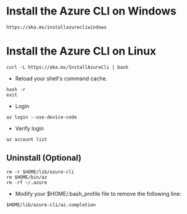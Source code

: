 # Install the Azure CLI on Windows
```
https://aka.ms/installazurecliwindows
```

# Install the Azure CLI on Linux
```
curl -L https://aka.ms/InstallAzureCli | bash
```

- Reload your shell's command cache.
```
hash -r
exit
```

- Login
```
az login --use-device-code
```

- Verify login
```
az account list
```


## Uninstall (Optional)
```
rm -r $HOME/lib/azure-cli
rm $HOME/bin/az
rm -rf ~/.azure
```
- Modify your $HOME/.bash_profile file to remove the following line:
```
$HOME/lib/azure-cli/az.completion
```
